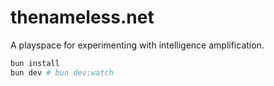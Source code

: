 # thenameless.net

A playspace for experimenting with intelligence amplification.

```bash
bun install
bun dev # bun dev:watch
```
